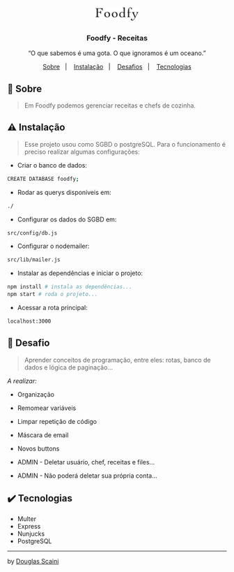 <h1 align="center"><img src="./.github/logo.png" width="100px"/></h1>

<h3 align="center">Foodfy - Receitas</h3>

<p align="center">“O que sabemos é uma gota. O que ignoramos é um oceano.”</p>

<p align="center">
  <a href="#about">Sobre</a>&nbsp;&nbsp;&nbsp;|&nbsp;&nbsp;&nbsp;
  <a href="#install">Instalação</a>&nbsp;&nbsp;&nbsp;|&nbsp;&nbsp;&nbsp;
  <a href="#challenge">Desafios</a>&nbsp;&nbsp;&nbsp;|&nbsp;&nbsp;&nbsp;
  <a href="#technologies">Tecnologias</a>
</p>

## :speech_balloon: Sobre <a name="about"></a>

> Em Foodfy podemos gerenciar receitas e chefs de cozinha.

<div align="center">
</div>

## :warning: Instalação <a name="install"></a>

> Esse projeto usou como SGBD o postgreSQL. Para o funcionamento é preciso realizar algumas configurações:

- Criar o banco de dados:

```sh
CREATE DATABASE foodfy;
```

- Rodar as querys disponíveis em:

```sh
./
```

- Configurar os dados do SGBD em:

```sh
src/config/db.js
```

- Configurar o nodemailer:

```sh
src/lib/mailer.js
```

- Instalar as dependências e iniciar o projeto:

```sh
npm install # instala as dependências...
npm start # roda o projeto...
```

- Acessar a rota principal:

```sh
localhost:3000
```

## :triangular_flag_on_post: Desafio <a name="challenge"></a>

> Aprender conceitos de programação, entre eles: rotas, banco de dados e lógica de paginação...

_A realizar:_

- Organização
- Remomear variáveis
- Limpar repetição de código
- Máscara de email
- Novos buttons

- ADMIN - Deletar usuário, chef, receitas e files...
- ADMIN - Não poderá deletar sua própria conta...

## :heavy_check_mark: Tecnologias <a name="technologies"></a>

- Multer
- Express
- Nunjucks
- PostgreSQL

---

by [Douglas Scaini](https://www.github.com/douglasscaini)

